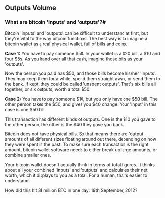 ## Outputs Volume

### What are bitcoin 'inputs' and 'outputs'?#

Bitcoin 'inputs' and 'outputs' can be difficult to understand at first, but they're vital to the way bitcoin functions. The best way is to imagine a bitcoin wallet as a real physical wallet, full of bills and coins.

**Case 1:** You have to pay someone $50. In your wallet is a $20 bill, a $10 and four $5s. As you hand over all that cash, imagine those bills as your 'outputs'.

Now the person you paid has $50, and those bills become his/her 'inputs'. They may keep them for a while, spend them straight away, or send them to the bank. If kept, they could be called 'unspent outputs'. That's six bills all together, or six outputs, worth a total $50.

**Case 2:** You have to pay someone $10, but you only have one $50 bill. The other person takes the $50, and gives you $40 change. Your 'input' in this case is one $50 bill.

This transaction has different kinds of outputs. One is the $10 you gave to the other person, the other is the $40 they gave you back.

Bitcoin does not have physical bills. So that means there are 'output' amounts of all different sizes floating around out there, depending on how they were spent in the past. To make sure each transaction is the right amount, bitcoin wallet software needs to either break up large amounts, or combine smaller ones.

Your bitcoin wallet doesn't actually think in terms of total figures. It thinks about all your combined 'inputs' and 'outputs' and calculates their net worth, which it displays to you as a total. For a human, that's easier to understand.

How did this hit 31 million BTC in one day: 19th September, 2012?

